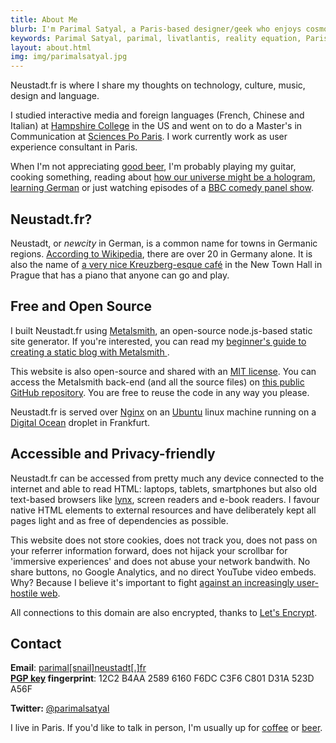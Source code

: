 ```yaml
---
title: About Me
blurb: I'm Parimal Satyal, a Paris-based designer/geek who enjoys cosmology, dark beer, the open internet, metal music and foreign languages.
keywords: Parimal Satyal, parimal, livatlantis, reality equation, Paris, UX designer
layout: about.html
img: img/parimalsatyal.jpg
---
```


Neustadt.fr is where I share my thoughts on technology, culture, music, design and language.

I studied interactive media and foreign languages (French, Chinese and Italian) at [Hampshire College](http://hampshire.edu) in the US and went on to do a Master's in Communication at [Sciences Po Paris](http://sciencespo.fr). I work currently work as user experience consultant in Paris.

When I'm not appreciating [good beer](http://www.schneider-weisse.de/index.php?lang=en&tpl=brauerei.spezialitaeten.eisbock), I'm probably playing my guitar, cooking something, reading about [how our universe might be a hologram](https://www.youtube.com/watch?v=2DIl3Hfh9tY), [learning German](/essays/teaching-myself-german/) or just watching episodes of a [BBC comedy panel show](http://www.bbc.co.uk/programmes/b007r3n8).

## Neustadt.fr?

Neustadt, or *newcity* in German, is a common name for towns in Germanic regions. [According to Wikipedia](https://fr.wikipedia.org/wiki/Neustadt), there are over 20 in Germany alone. It is also the name of [a very nice Kreuzberg-esque café](http://www.cafeneustadt.cz/) in the New Town Hall in Prague that has a piano that anyone can go and play. 

## Free and Open Source

I built Neustadt.fr using [Metalsmith](https://github.com/metalsmith/metalsmith), an open-source node.js-based static site generator. If you're interested, you can read my [beginner's guide to creating a static blog with Metalsmith ](/essays/crafting-a-simple-blog-with-metalsmith/).

This website is also open-source and shared with an [MIT license](https://opensource.org/licenses/MIT). You can access the Metalsmith back-end (and all the source files) on [this public GitHub repository](https://github.com/parimalsatyal/neustadt.fr-metalsmith). You are free to reuse the code in any way you please.

Neustadt.fr is served over [Nginx](https://nginx.org) on an [Ubuntu](https://ubuntu.com) linux machine running on a [Digital Ocean](https://www.digitalocean.com/) droplet in Frankfurt.

## Accessible and Privacy-friendly

Neustadt.fr can be accessed from pretty much any device connected to the internet and able to read HTML: laptops, tablets, smartphones but also old text-based browsers like [lynx](http://lynx.isc.org/), screen readers and e-book readers. I favour native HTML elements to external resources and have deliberately kept all pages light and as free of dependencies as possible. 

This website does not store cookies, does not track you, does not pass on your referrer information forward, does not hijack your scrollbar for 'immersive experiences' and does not abuse your network bandwith. No share buttons, no Google Analytics, and no direct YouTube video embeds. Why? Because I believe it's important to fight [against an increasingly user-hostile web](/essays/against-a-user-hostile-web/).

All connections to this domain are also encrypted, thanks to [Let's Encrypt](https://letsencrypt.org/).


## Contact

**Email**:
<a href="mailto:parimal[snail]neustadt[.]fr">parimal[snail]neustadt[.]fr</a> <br />
**[PGP key](/resc/523DA56F.asc) fingerprint**: 12C2 B4AA 2589 6160 F6DC C3F6 C801 D31A 523D A56F <br />

**Twitter:** [@parimalsatyal](https://twitter.com/parimalsatyal)

I live in Paris. If you'd like to talk in person, I'm usually up for [coffee](http://stradacafe.fr) or [beer](https://www.wunderbar-paris.com/). 
